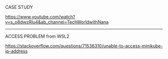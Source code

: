 CASE STUDY

https://www.youtube.com/watch?v=s_o8dwzRlu4&ab_channel=TechWorldwithNana

---

ACCESS PROBLEM from WSL2

https://stackoverflow.com/questions/71536310/unable-to-access-minikube-ip-address
